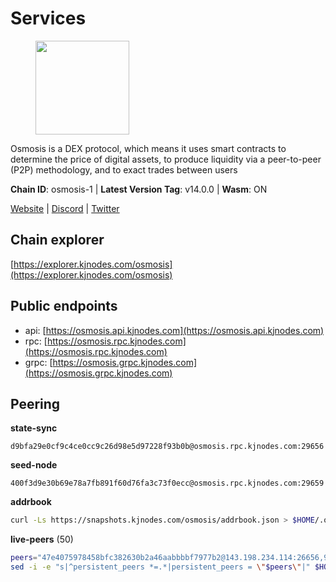 # Services

<figure><img src="https://raw.githubusercontent.com/kj89/testnet_manuals/main/pingpub/logos/osmosis.png" width="150" alt=""><figcaption></figcaption></figure>

Osmosis is a DEX protocol, which means it uses smart contracts  to determine the price of digital assets, to produce liquidity  via a peer-to-peer (P2P) methodology, and to exact trades between users

**Chain ID**: osmosis-1 | **Latest Version Tag**: v14.0.0 | **Wasm**: ON

[Website](https://osmosis.zone) | [Discord](https://discord.gg/osmosis) | [Twitter](https://twitter.com/osmosiszone)




## Chain explorer
[https://explorer.kjnodes.com/osmosis](https://explorer.kjnodes.com/osmosis)

## Public endpoints

* api: [https://osmosis.api.kjnodes.com](https://osmosis.api.kjnodes.com)
* rpc: [https://osmosis.rpc.kjnodes.com](https://osmosis.rpc.kjnodes.com)
* grpc: [https://osmosis.grpc.kjnodes.com](https://osmosis.grpc.kjnodes.com)

## Peering

**state-sync**

```text
d9bfa29e0cf9c4ce0cc9c26d98e5d97228f93b0b@osmosis.rpc.kjnodes.com:29656
```

**seed-node**

```text
400f3d9e30b69e78a7fb891f60d76fa3c73f0ecc@osmosis.rpc.kjnodes.com:29659
```

**addrbook**
```bash
curl -Ls https://snapshots.kjnodes.com/osmosis/addrbook.json > $HOME/.osmosisd/config/addrbook.json
```

**live-peers** (50)
```bash
peers="47e4075978458bfc382630b2a46aabbbbf7977b2@143.198.234.114:26656,9f2489016bcf055fde40498f54bf893f3a00f9de@138.201.85.176:26656,b04794731b9aa16d1aab035b58c2012e9a0fea8b@50.21.167.184:26656,5e9051d2ae7d9be1656a5348ad0916f255b96c73@135.181.214.17:26656,32e9d4a7413dd5393c8be004bee68dea683be839@65.21.227.95:2004,747d01891a83d6f759d88f9be07159c268b584b0@141.95.65.98:26656,2000928f1b09973431b53292ef80c1cd836fd967@168.119.213.117:26656,7c28e9f02c998d84a4f617c3852b7794dc2883fd@88.99.253.55:26656,5f82cc2745cd5d02630e8b1528bd5a312fdccb6e@89.149.218.69:26656,43785e5ffd8783393ea8094f77efcee5bdbcdce3@78.141.244.18:26656,259ab883ee76f92e82f8f14d463aaaa09d857fb9@144.76.70.108:9010,1876eb08c7e93c965a895177f82c8725f89c0f65@54.214.183.228:26656,a6283307952423c1751431c220d11ed36b61ed84@143.110.237.113:26656,d9bfa29e0cf9c4ce0cc9c26d98e5d97228f93b0b@65.109.88.38:29656,42745690b41f6a7515c4a87d88efda2e82b55b76@78.46.94.183:26656,9203fbde463bd66bb451da3de390c7d3515c2bf2@65.108.46.248:26656,b15ff06834de16016d8d905162e1365423d21a66@35.172.193.124:26656,f4b811759e55f665180545ad5e1b42573f660861@135.181.181.251:26656,724cef11bbe866269b3d67f7dd5ea539cc4096bf@198.244.164.186:26656,20913e92e8b9ea2d80ad34edd9b52e97886cf616@54.37.30.181:26656,407267ac44b20a0a4258d0bbca1c9f657bf88d08@74.118.143.19:26656,bfb67b2ae345955d6bc0991450120669c683386e@149.56.25.66:26656,e0fbdbdce6ec8797412751edd00fbaf114c42fad@34.220.226.204:26656,30e9432879d5b0976b88e52120dc12338e40fc33@65.108.108.176:26656,a2024229e2eed1650ba3a3ea9db67fa318dc232e@142.132.199.3:26656,9b1bfb99d9eb04af32510ed8e3eb83c59448662f@95.214.52.220:26656,3197daa0ee5245b17a546be032ff0f6814e1d1db@148.251.191.239:26656,c5358545d951ae666c695903036c1e93578951eb@135.181.176.113:26656,ec929701754be057fb38c824fc127e26add9c900@138.201.121.185:26666,980b15331dece2aa8020c1800b9c00ddb273c872@138.201.32.103:30656,2736d870197d443e463b4ff4b7b52f1cec920030@45.63.39.14:26656,fced2c95050c0d4781b76cd2b0a93efae03cb395@65.108.77.93:26656,fc2ad6fb9f20b4a637e244d92c35362bdb5d96af@100.26.145.135:26656,60a2c89e7253502e93517a026f44a2431cc81230@220.85.113.39:26656,e81c3c20833cfb5d652a9c842c9f1c8b1835479d@108.61.190.21:26656,8e72d0b37a9dc16ea58c0da705caa6530badd6ce@138.197.68.193:26656,4d659b7b244a68913bfbdc6c9e7aa1a64391238e@74.118.139.59:26656,8500a6a0a7f1a6afc66f5d8956214bfd44ebd30c@65.109.53.142:26856,b69e57cd6f796ac5d6efb1a834163365c37cbfa8@78.46.69.29:26656,31e7a8b8cc97e85472c609f9d220fdd9536d4f4d@94.130.220.54:26656,d4e6a9d74abbf4676c8fd2d58d27fc24b59056b9@143.198.22.206:26656,f9bfc7f25f63bd7e392fbe5465126b311465cbce@65.108.78.186:26656,1c02ae0be21e3b08d9beadf91c26aec4193d2659@135.181.22.238:26656,569aac51b04607a18696c63035586816dec85511@157.90.213.235:26656,173751092c573b78d0dd40677dc7d7f5b546dcfd@94.130.207.9:26656,406f64a8d601e34d7311fd61ec87b0c7028bd230@138.201.23.39:46656,be930386104083882c7e491d60584e15c101c1da@178.128.156.131:26656,f95d9634ad68b8f0ac80ce308adb71d8c119ada5@141.98.219.104:26656,729219c108c059824ea9a17c09d11adc99226db4@66.172.36.139:36656,477c3eefa48ad673b9204c17fbf872d5e285c4cb@68.183.228.54:6969"
sed -i -e "s|^persistent_peers *=.*|persistent_peers = \"$peers\"|" $HOME/.osmosisd/config/config.toml
```
